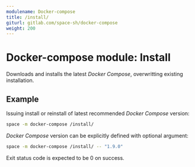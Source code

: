 ```yaml
---
modulename: Docker-compose
title: /install/
giturl: gitlab.com/space-sh/docker-compose
weight: 200
---
```

# Docker-compose module: Install

Downloads and installs the latest _Docker Compose_, overwritting existing installation.


## Example

Issuing install or reinstall of latest recommended _Docker Compose_ version:
```sh
space -m docker-compose /install/
```

_Docker Compose_ version can be explicitly defined with optional argument:
```sh
space -m docker-compose /install/ -- "1.9.0"
```

Exit status code is expected to be 0 on success.
